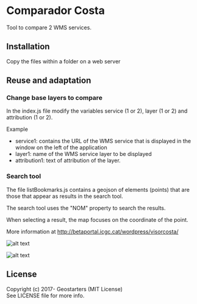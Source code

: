 # Comparador Costa

Tool to compare 2 WMS services. 

## Installation
Copy the files within a folder on a web server

## Reuse and adaptation

### Change base layers to compare
In the index.js file modify the variables service (1 or 2), layer (1 or 2) and attribution (1 or 2).

Example
- service1: contains the URL of the WMS service that is displayed in the window on the left of the application
- layer1: name of the WMS service layer to be displayed
- attribution1: text of attribution of the layer.

### Search tool

The file listBookmarks.js contains a geojson of elements (points) that are those that appear as results in the search tool.

The search tool uses the "NOM" property to search the results.

When selecting a result, the map focuses on the coordinate of the point.

More information at http://betaportal.icgc.cat/wordpress/visorcosta/

![alt text](http://betaportal.icgc.cat/wordpress/wp-content/uploads/2017/01/Comparador_costa_2.jpg "Compare side by side")

![alt text](http://betaportal.icgc.cat/wordpress/wp-content/uploads/2017/01/Comparador_costa_3.jpg "Compare slider")

## License

Copyright (c) 2017- Geostarters (MIT License)  
See LICENSE file for more info.